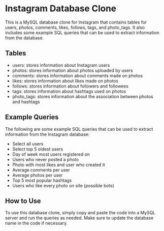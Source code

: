 # Instagram Database Clone
This is a MySQL database clone for Instagram that contains tables for users, photos, comments, likes, follows, tags, and photo_tags. It also includes some example SQL queries that can be used to extract information from the database.


## Tables
- users: stores information about Instagram users
- photos: stores information about photos uploaded by users
- comments: stores information about comments made on photos
- likes: stores information about likes made on photos
- follows: stores information about followers and followees
- tags: stores information about hashtags used on photos
- photo_tags: stores information about the association between photos and hashtags


## Example Queries
The following are some example SQL queries that can be used to extract information from the Instagram database:

- Select all users
- Select top 5 oldest users
- Day of week most users registered on
- Users who never posted a photo
- Photo with most likes and user who created it
- Average comments per user
- Average photos per user
- Top 5 most popular hashtags
- Users who like every photo on site (possible bots)


## How to Use
To use this database clone, simply copy and paste the code into a MySQL server and run the queries as needed. Make sure to update the database name in the code if necessary.
